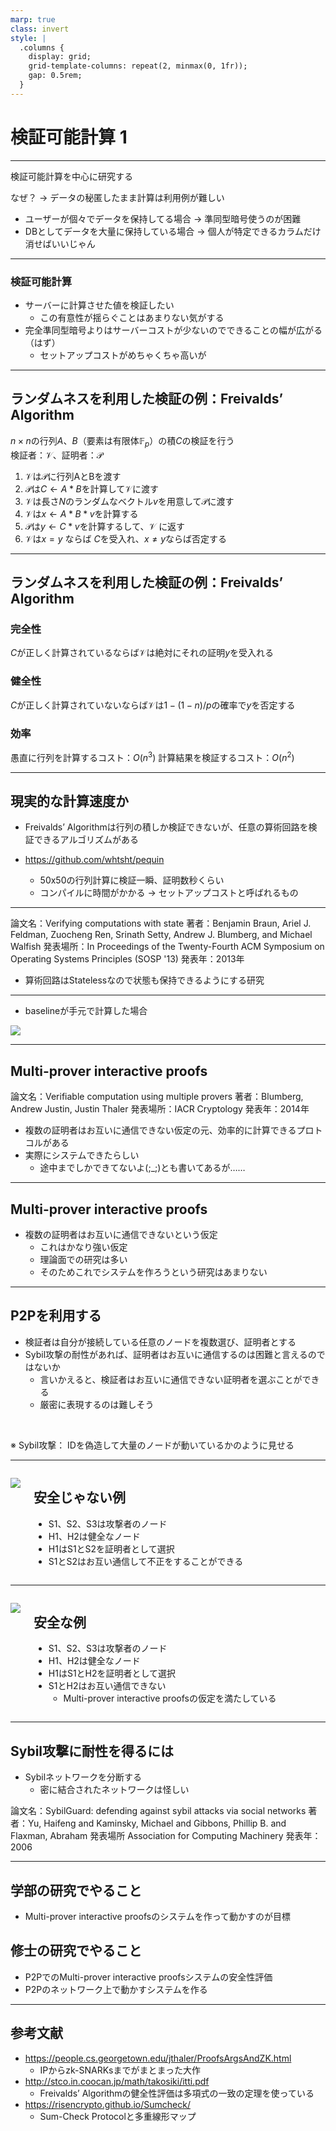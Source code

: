 ```yaml
---
marp: true
class: invert
style: |
  .columns {
    display: grid;
    grid-template-columns: repeat(2, minmax(0, 1fr));
    gap: 0.5rem;
  }
---
```


# 検証可能計算 1

---

検証可能計算を中心に研究する

なぜ？
→ データの秘匿したまま計算は利用例が難しい

- ユーザーが個々でデータを保持してる場合
→ 準同型暗号使うのが困難
- DBとしてデータを大量に保持している場合
→ 個人が特定できるカラムだけ消せばいいじゃん

---

### 検証可能計算
- サーバーに計算させた値を検証したい
    - この有意性が揺らぐことはあまりない気がする
- 完全準同型暗号よりはサーバーコストが少ないのでできることの幅が広がる（はず）
    - セットアップコストがめちゃくちゃ高いが

---

## ランダムネスを利用した検証の例：Freivalds’ Algorithm

$n \times n$の行列$A$、$B$（要素は有限体$\mathbb{F}_p$）の積$C$の検証を行う  
検証者：$\mathcal{V}$、証明者：$\mathcal{P}$

1. $\mathcal{V}$は$\mathcal{P}$に行列AとBを渡す
2. $\mathcal{P}$は$C \leftarrow A * B$を計算して$\mathcal{V}$に渡す
3. $\mathcal{V}$は長さ$N$のランダムなベクトル$v$を用意して$\mathcal{P}$に渡す
4. $\mathcal{V}$は$x \leftarrow A * B * v$を計算する
5. $\mathcal{P}$は$y \leftarrow C * v$を計算するして、$\mathcal{V}$ に返す
6. $\mathcal{V}$は$x = y$ ならば $C$を受入れ、$x \neq y$ならば否定する

---

## ランダムネスを利用した検証の例：Freivalds’ Algorithm

### 完全性
$C$が正しく計算されているならば$\mathcal{V}$は絶対にそれの証明$y$を受入れる

### 健全性
$C$が正しく計算されていないならば$\mathcal{V}$は$1 - (1 - n)/p$の確率で$y$を否定する

### 効率
愚直に行列を計算するコスト：$O(n^3)$
計算結果を検証するコスト：$O(n^2)$

---

## 現実的な計算速度か

- Freivalds’ Algorithmは行列の積しか検証できないが、任意の算術回路を検証できるアルゴリズムがある

- https://github.com/whtsht/pequin
    - 50x50の行列計算に検証一瞬、証明数秒くらい
    - コンパイルに時間がかかる → セットアップコストと呼ばれるもの

---

論文名：Verifying computations with state
著者：Benjamin Braun, Ariel J. Feldman, Zuocheng Ren, Srinath Setty, Andrew J. Blumberg, and Michael Walfish
発表場所：In Proceedings of the Twenty-Fourth ACM Symposium on Operating Systems Principles (SOSP '13)
発表年：2013年

- 算術回路はStatelessなので状態も保持できるようにする研究

---

- baselineが手元で計算した場合

![](../../img/Pantry_Performance.png)

---

## Multi-prover interactive proofs

論文名：Verifiable computation using multiple provers
著者：Blumberg, Andrew Justin, Justin Thaler
発表場所：IACR Cryptology
発表年：2014年

- 複数の証明者はお互いに通信できない仮定の元、効率的に計算できるプロトコルがある
- 実際にシステムできたらしい
    - 途中までしかできてないよ(;_;)とも書いてあるが……

---

## Multi-prover interactive proofs

- 複数の証明者はお互いに通信できないという仮定
    - これはかなり強い仮定
    - 理論面での研究は多い
    - そのためこれでシステムを作ろうという研究はあまりない

---

## P2Pを利用する

- 検証者は自分が接続している任意のノードを複数選び、証明者とする
- Sybil攻撃の耐性があれば、証明者はお互いに通信するのは困難と言えるのではないか
    - 言いかえると、検証者はお互いに通信できない証明者を選ぶことができる
    - 厳密に表現するのは難しそう

<br>

※ Sybil攻撃： IDを偽造して大量のノードが動いているかのように見せる

---

<div class="columns">
<div>

![](../../img/sybil.jpg)

</div>
<div>

## 安全じゃない例

- S1、S2、S3は攻撃者のノード
- H1、H2は健全なノード
- H1はS1とS2を証明者として選択
- S1とS2はお互い通信して不正をすることができる

</div>

</div>

---

<div class="columns">
<div>

![](../../img/sybil2.jpg)

</div>
<div>

## 安全な例

- S1、S2、S3は攻撃者のノード
- H1、H2は健全なノード
- H1はS1とH2を証明者として選択
- S1とH2はお互い通信できない
    - Multi-prover interactive proofsの仮定を満たしている

</div>

</div>

---

## Sybil攻撃に耐性を得るには

- Sybilネットワークを分断する
    - 密に結合されたネットワークは怪しい

論文名：SybilGuard: defending against sybil attacks via social networks
著者：Yu, Haifeng and Kaminsky, Michael and Gibbons, Phillip B. and Flaxman, Abraham
発表場所 Association for Computing Machinery
発表年： 2006

---

## 学部の研究でやること
- Multi-prover interactive proofsのシステムを作って動かすのが目標

## 修士の研究でやること
- P2PでのMulti-prover interactive proofsシステムの安全性評価 
- P2Pのネットワーク上で動かすシステムを作る

---

## 参考文献

- https://people.cs.georgetown.edu/jthaler/ProofsArgsAndZK.html
    - IPからzk-SNARKsまでがまとまった大作
- http://stco.in.coocan.jp/math/takosiki/itti.pdf
    - Freivalds’ Algorithmの健全性評価は多項式の一致の定理を使っている
- https://risencrypto.github.io/Sumcheck/
    - Sum-Check Protocolと多重線形マップ
